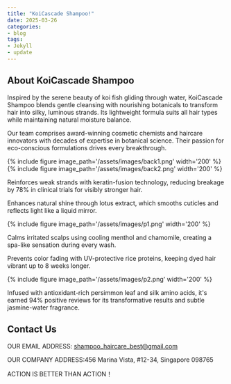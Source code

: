 ```yaml
---
title: "KoiCascade Shampoo!"
date: 2025-03-26
categories:
- blog
tags:
- Jekyll
- update
---
```


## About KoiCascade Shampoo

Inspired by the serene beauty of koi fish gliding through water, KoiCascade Shampoo blends gentle cleansing with nourishing botanicals to transform hair into silky, luminous strands. Its lightweight formula suits all hair types while maintaining natural moisture balance.

Our team comprises award-winning cosmetic chemists and haircare innovators with decades of expertise in botanical science. Their passion for eco-conscious formulations drives every breakthrough.

{% include figure image_path='/assets/images/back1.png' width='200' %}
{% include figure image_path='/assets/images/back2.png' width='200' %}

Reinforces weak strands with keratin-fusion technology, reducing breakage by 78% in clinical trials for visibly stronger hair.

Enhances natural shine through lotus extract, which smooths cuticles and reflects light like a liquid mirror.

{% include figure image_path='/assets/images/p1.png' width='200' %}

Calms irritated scalps using cooling menthol and chamomile, creating a spa-like sensation during every wash.

Prevents color fading with UV-protective rice proteins, keeping dyed hair vibrant up to 8 weeks longer.

{% include figure image_path='/assets/images/p2.png' width='200' %}

Infused with antioxidant-rich persimmon leaf and silk amino acids, it's earned 94% positive reviews for its transformative results and subtle jasmine-water fragrance.

## Contact Us

OUR EMAIL ADDRESS: shampoo_haircare_best@gmail.com

OUR COMPANY ADDRESS:456 Marina Vista, #12-34, Singapore 098765

ACTION IS BETTER THAN ACTION！
